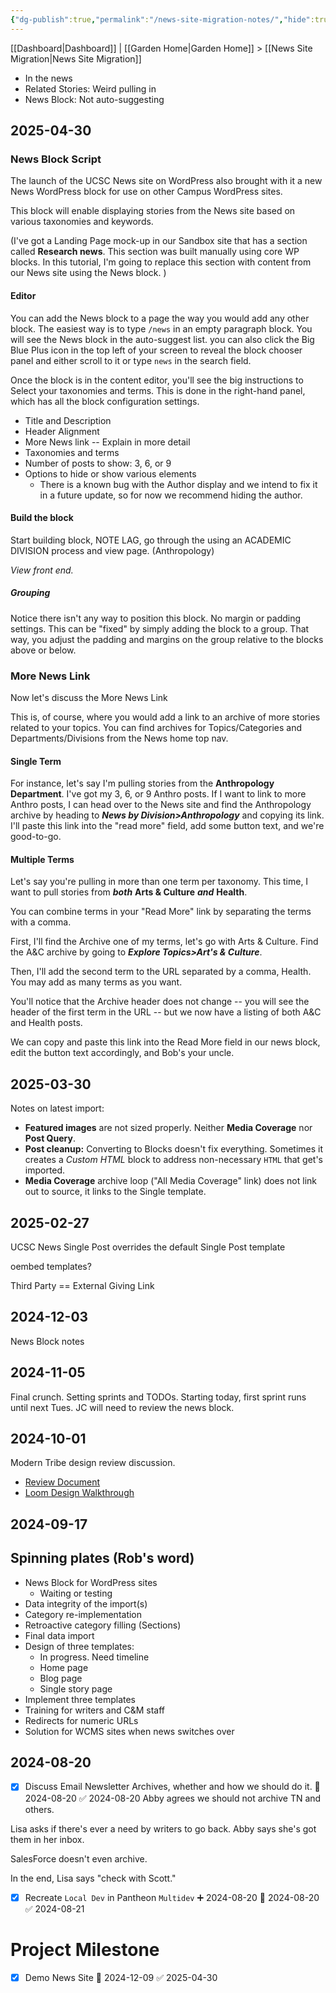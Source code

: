 ```yaml
---
{"dg-publish":true,"permalink":"/news-site-migration-notes/","hide":true,"tags":["WordPress","work"]}
---
```


[[Dashboard\|Dashboard]] | [[Garden Home\|Garden Home]] > [[News Site Migration\|News Site Migration]]

- In the news
- Related Stories: Weird pulling in
- News Block: Not auto-suggesting

## 2025-04-30

### News Block Script
The launch of the UCSC News site on WordPress also brought with it a new News WordPress block for use on other Campus WordPress sites.

This block will enable displaying stories from the News site based on various taxonomies and keywords.

(I've got a Landing Page mock-up in our Sandbox site that has a section called **Research news**. This section was built manually using core WP blocks. In this tutorial, I'm going to replace this section with content from our News site using the News block. )

#### Editor
You can add the News block to a page the way you would add any other block. The easiest way is to type `/news` in an empty paragraph block. You will see the News block in the auto-suggest list. you can also click the Big Blue Plus icon in the top left of your screen to reveal the block chooser panel and either scroll to it or type `news` in the search field.

Once the block is in the content editor, you'll see the big instructions to Select your taxonomies and terms. This is done in the right-hand panel, which has all the block configuration settings.

- Title and Description
- Header Alignment
- More News link -- Explain in more detail
- Taxonomies and terms
- Number of posts to show: 3, 6, or 9
- Options to hide or show various elements
	- There is a known bug with the Author  display and we intend to fix it in a future update, so for now we recommend hiding the author.

#### Build the block
Start building block, NOTE LAG, go through the using an ACADEMIC DIVISION process and view page. (Anthropology)

*View front end.* 
##### Grouping 
Notice there isn't any way to position this block. No margin or padding settings. This can be "fixed" by simply adding the block to a group. That way, you adjust the padding and margins on the group relative to the blocks above or below.

### More News Link 
Now let's discuss the More News Link

This is, of course, where you would add a link to an archive of more stories related to your topics. You can find archives for Topics/Categories and Departments/Divisions from the News home top nav.

#### Single Term
For instance, let's say I'm pulling stories from the **Anthropology Department**. I've got my 3, 6, or 9  Anthro posts. If I want to link to more Anthro posts, I can head over to the News site and find the Anthropology archive by heading to ***News by Division>Anthropology*** and copying its link. I'll paste this link into the "read more" field, add some button text, and we're good-to-go.

#### Multiple Terms
Let's say you're pulling in more than one term per taxonomy. This time, I want to pull stories from ***both*** **Arts & Culture** ***and*** **Health**.

You can combine terms in your "Read More" link by separating the terms with a comma.

First, I'll find the Archive one of my terms, let's go with Arts & Culture. Find the A&C archive by going to ***Explore Topics>Art's & Culture***.

Then, I'll add the second term to the URL separated by a comma, Health. You may add as many terms as you want.

You'll notice that the Archive header does not change -- you will see the header of the first term in the URL -- but we now have a listing of both A&C and Health posts.

We can copy and paste this link into the Read More field in our news block, edit the button text accordingly, and Bob's your uncle.
## 2025-03-30
Notes on latest import:
- **Featured images** are not sized properly. Neither **Media Coverage** nor **Post Query**.
- **Post cleanup:** Converting to Blocks doesn't fix everything. Sometimes it creates a *Custom HTML* block to address non-necessary `HTML` that get's imported.
- **Media Coverage** archive loop ("All Media Coverage" link) does not link out to source, it links to the Single template.

## 2025-02-27
UCSC News Single Post overrides the default Single Post template 

oembed templates?

Third Party == External Giving Link

## 2024-12-03
News Block notes

## 2024-11-05
Final crunch. Setting sprints and TODOs. Starting today, first sprint runs until next Tues. JC will need to review the news block.

## 2024-10-01
Modern Tribe design review discussion.
- [Review Document](https://docs.google.com/document/d/1gwy3w59uFwPGXfMknBG-Pqb-AoEX5wqvo3M55taK94I/edit#heading=h.8gkvacbz93ia)
- [Loom Design Walkthrough](https://www.loom.com/share/28fe32e92f7b49b8b9598484cf86dbe6?sid=cf81278d-efcb-4141-8b09-3ff966d5d4d0)
## 2024-09-17

## Spinning plates (Rob's word)
- News Block for WordPress sites
	- Waiting or testing
- Data integrity of the import(s)
- Category re-implementation
- Retroactive category filling (Sections)
- Final data import
- Design of three templates:
	- In progress. Need timeline
	- Home page
	- Blog page
	- Single story page
- Implement three templates
- Training for writers and C&M staff
- Redirects for numeric URLs
- Solution for WCMS sites when news switches over
## 2024-08-20

- [x] Discuss Email Newsletter Archives, whether and how we should do it. 📅 2024-08-20 ✅ 2024-08-20
Abby agrees we should not archive TN and others.

Lisa asks if there's ever a need by writers to go back. Abby says she's got them in her inbox.

SalesForce doesn't even archive.

In the end, Lisa says "check with Scott."

- [x] Recreate `Local Dev` in Pantheon `Multidev` ➕ 2024-08-20 📅 2024-08-20 ✅ 2024-08-21

# Project Milestone
- [x] Demo News Site 📅 2024-12-09 ✅ 2025-04-30